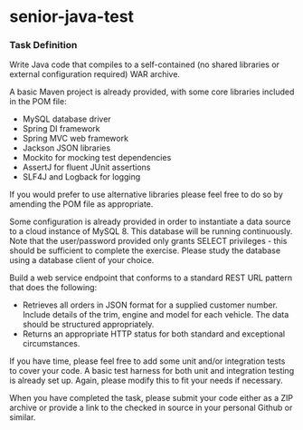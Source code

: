 # senior-java-test

### Task Definition

Write Java code that compiles to a self-contained (no shared libraries or external configuration required)  WAR archive.

A basic Maven project is already provided, with some core libraries included in the POM file:

* MySQL database driver
* Spring DI framework 
* Spring MVC web framework
* Jackson JSON libraries 
* Mockito for mocking test dependencies
* AssertJ for fluent JUnit assertions
* SLF4J and Logback for logging

If you would prefer to use alternative libraries please feel free to do so by amending the POM file as appropriate.

Some configuration is already provided in order to instantiate a data source to a cloud instance of MySQL 8.  This database will be running continuously.  Note that the user/password provided only grants SELECT privileges - this should be sufficient to complete the exercise.  Please study the database using a database client of your choice.

Build a web service endpoint that conforms to a standard REST URL pattern that does the following: 

* Retrieves all orders in JSON format for a supplied customer number.  Include details of the trim, engine and model for each vehicle.  The data should be structured appropriately.
* Returns an appropriate HTTP status for both standard and exceptional circumstances.

If you have time, please feel free to add some unit and/or integration tests to cover your code.  A basic test harness for both unit and integration testing is already set up.  Again, please modify this to fit your needs if necessary.

When you have completed the task, please submit your code either as a ZIP archive or provide a link to the checked in source in your personal Github or similar.
